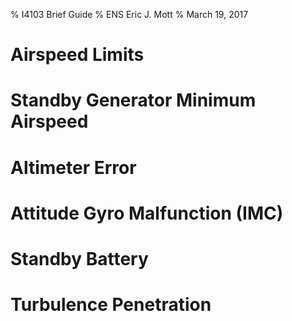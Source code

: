 % I4103 Brief Guide
% ENS Eric J. Mott
% March 19, 2017

Airspeed Limits
===============

Standby Generator Minimum Airspeed
==================================

Altimeter Error
===============

Attitude Gyro Malfunction (IMC)
===============================

Standby Battery
===============

Turbulence Penetration
======================
